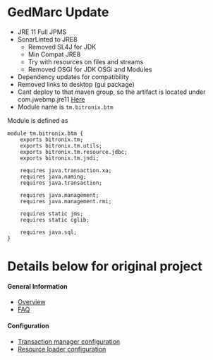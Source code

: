 # GedMarc Update

* JRE 11 Full JPMS
* SonarLinted to JRE8
    - Removed SL4J for JDK
    - Min Compat JRE8
    - Try with resources on files and streams
    - Removed OSGI for JDK OSGi and Modules
* Dependency updates for compatibility
* Removed links to desktop (gui package)
* Cant deploy to that maven group, so the artifact is located under com.jwebmp.jre11
[Here]()
* Module name is <code>tm.bitronix.btm</code> 

Module is defined as 
```
module tm.bitronix.btm {
	exports bitronix.tm;
	exports bitronix.tm.utils;
	exports bitronix.tm.resource.jdbc;
	exports bitronix.tm.jndi;

	requires java.transaction.xa;
	requires java.naming;
	requires java.transaction;

	requires java.management;
	requires java.management.rmi;

	requires static jms;
	requires static cglib;

	requires java.sql;
}
```

# Details below for original project

#### General Information ####
* [Overview](https://github.com/bitronix/btm/wiki/Overview)
* [FAQ](https://github.com/bitronix/btm/wiki/FAQ)

#### Configuration ####
* [Transaction manager configuration](https://github.com/bitronix/btm/wiki/Transaction-manager-configuration)
* [Resource loader configuration](https://github.com/bitronix/btm/wiki/Resource-loader-configuration)

